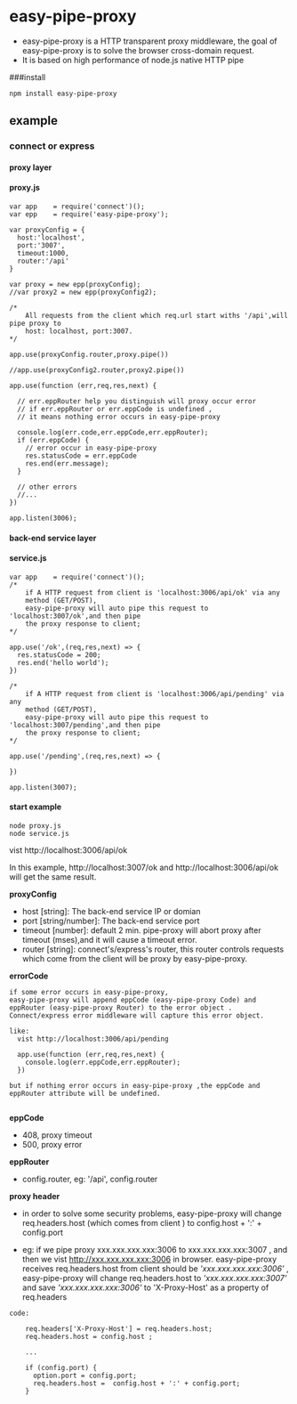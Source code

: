 # easy-pipe-proxy

* easy-pipe-proxy is a HTTP transparent proxy middleware, the goal of easy-pipe-proxy is to solve the browser cross-domain request. 
* It is based on high performance of node.js native HTTP pipe


###install
```
npm install easy-pipe-proxy
```

## example

### connect or express
#### proxy layer
#### proxy.js
```
var app    = require('connect')();
var epp    = require('easy-pipe-proxy');

var proxyConfig = {
  host:'localhost',
  port:'3007',
  timeout:1000,
  router:'/api'
}

var proxy = new epp(proxyConfig);
//var proxy2 = new epp(proxyConfig2);

/*
	All requests from the client which req.url start withs '/api',will pipe proxy to 
	host: localhost, port:3007. 
*/

app.use(proxyConfig.router,proxy.pipe())

//app.use(proxyConfig2.router,proxy2.pipe())

app.use(function (err,req,res,next) {

  // err.eppRouter help you distinguish will proxy occur error
  // if err.eppRouter or err.eppCode is undefined , 
  // it means nothing error occurs in easy-pipe-proxy
  
  console.log(err.code,err.eppCode,err.eppRouter);
  if (err.eppCode) {
  	// error occur in easy-pipe-proxy
	res.statusCode = err.eppCode
  	res.end(err.message);  	
  }
  
  // other errors
  //...
})

app.listen(3006);
```
#### back-end service layer
#### service.js
```
var app    = require('connect')();
/*
	if A HTTP request from client is 'localhost:3006/api/ok' via any
	method (GET/POST),
	easy-pipe-proxy will auto pipe this request to 'localhost:3007/ok',and then pipe
	the proxy response to client;
*/

app.use('/ok',(req,res,next) => {
  res.statusCode = 200;
  res.end('hello world');
})

/*
	if A HTTP request from client is 'localhost:3006/api/pending' via any
	method (GET/POST),
	easy-pipe-proxy will auto pipe this request to 'localhost:3007/pending',and then pipe
	the proxy response to client;
*/

app.use('/pending',(req,res,next) => {

})

app.listen(3007);
```

#### start example
```
node proxy.js
node service.js
```
vist http://localhost:3006/api/ok

In this example, http://localhost:3007/ok and http://localhost:3006/api/ok will get the same result.


**proxyConfig**

* host [string]: The back-end service IP or domian
* port [string/number]: The back-end service port
* timeout [number]: default 2 min. pipe-proxy will abort proxy after timeout (mses),and it will cause a timeout error. 
* router [string]: connect's/express's router, this router controls requests which come from the client will be proxy by easy-pipe-proxy.

**errorCode**

```
if some error occurs in easy-pipe-proxy, 
easy-pipe-proxy will append eppCode (easy-pipe-proxy Code) and eppRouter (easy-pipe-proxy Router) to the error object . 
Connect/express error middleware will capture this error object.  

like:
  vist http://localhost:3006/api/pending
  
  app.use(function (err,req,res,next) {
    console.log(err.eppCode,err.eppRouter);
  })

but if nothing error occurs in easy-pipe-proxy ,the eppCode and eppRouter attribute will be undefined.
  
```
**eppCode**

* 408, proxy timeout
* 500, proxy error

**eppRouter**

* config.router, eg: '/api', config.router

**proxy header**

* in order to solve some security problems, easy-pipe-proxy will change 
req.headers.host (which comes from client ) to config.host + ':' + config.port

* eg: if we pipe proxy xxx.xxx.xxx.xxx:3006 to xxx.xxx.xxx.xxx:3007 , 
and then we vist http://xxx.xxx.xxx.xxx:3006 in browser.
easy-pipe-proxy receives req.headers.host from client should be *'xxx.xxx.xxx.xxx:3006'* , easy-pipe-proxy will change req.headers.host to *'xxx.xxx.xxx.xxx:3007'* and save *'xxx.xxx.xxx.xxx:3006'* to 'X-Proxy-Host' as a property of req.headers

`code:`

```
	req.headers['X-Proxy-Host'] = req.headers.host;
	req.headers.host = config.host ;
	
	...
	
	if (config.port) {
      option.port = config.port;
      req.headers.host =  config.host + ':' + config.port;
    }
```






